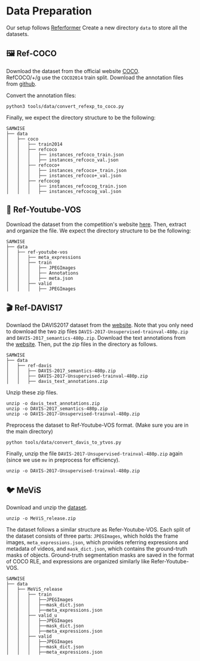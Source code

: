 # Data Preparation

Our setup follows [Referformer](https://github.com/wjn922/ReferFormer)
Create a new directory `data` to store all the datasets.

## 🖼️ Ref-COCO

Download the dataset from the official website [COCO](https://cocodataset.org/#download).   
RefCOCO/+/g use the ```COCO2014``` train split.
Download the annotation files from [github](https://github.com/lichengunc/refer).

Convert the annotation files:

```
python3 tools/data/convert_refexp_to_coco.py
```

Finally, we expect the directory structure to be the following:

```
SAMWISE
├── data
│   ├── coco
│   │   ├── train2014
│   │   ├── refcoco
│   │   │   ├── instances_refcoco_train.json
│   │   │   ├── instances_refcoco_val.json
│   │   ├── refcoco+
│   │   │   ├── instances_refcoco+_train.json
│   │   │   ├── instances_refcoco+_val.json
│   │   ├── refcocog
│   │   │   ├── instances_refcocog_train.json
│   │   │   ├── instances_refcocog_val.json
```


## 🎥 Ref-Youtube-VOS

Download the dataset from the competition's website [here](https://competitions.codalab.org/competitions/29139#participate-get_data).
Then, extract and organize the file. We expect the directory structure to be the following:

```
SAMWISE
├── data
│   ├── ref-youtube-vos
│   │   ├── meta_expressions
│   │   ├── train
│   │   │   ├── JPEGImages
│   │   │   ├── Annotations
│   │   │   ├── meta.json
│   │   ├── valid
│   │   │   ├── JPEGImages
```

## 🎬 Ref-DAVIS17

Downlaod the DAVIS2017 dataset from the [website](https://davischallenge.org/davis2017/code.html). Note that you only need to download the two zip files `DAVIS-2017-Unsupervised-trainval-480p.zip` and `DAVIS-2017_semantics-480p.zip`.
Download the text annotations from the [website](https://www.mpi-inf.mpg.de/departments/computer-vision-and-machine-learning/research/video-segmentation/video-object-segmentation-with-language-referring-expressions).
Then, put the zip files in the directory as follows.


```
SAMWISE
├── data
│   ├── ref-davis
│   │   ├── DAVIS-2017_semantics-480p.zip
│   │   ├── DAVIS-2017-Unsupervised-trainval-480p.zip
│   │   ├── davis_text_annotations.zip
```

Unzip these zip files.
```
unzip -o davis_text_annotations.zip
unzip -o DAVIS-2017_semantics-480p.zip
unzip -o DAVIS-2017-Unsupervised-trainval-480p.zip
```

Preprocess the dataset to Ref-Youtube-VOS format. (Make sure you are in the main directory)

```
python tools/data/convert_davis_to_ytvos.py
```

Finally, unzip the file `DAVIS-2017-Unsupervised-trainval-480p.zip` again (since we use `mv` in preprocess for efficiency).

```
unzip -o DAVIS-2017-Unsupervised-trainval-480p.zip
```

## 🐦 MeViS

Download and unzip the [dataset](https://codalab.lisn.upsaclay.fr/competitions/15094).
```
unzip -o MeViS_release.zip
```

The dataset follows a similar structure as Refer-Youtube-VOS. 
Each split of the dataset consists of three parts: 
```JPEGImages```, which holds the frame images, ```meta_expressions.json```,
which provides referring expressions and metadata of videos, 
and ```mask_dict.json```, which contains the ground-truth masks of objects.
Ground-truth segmentation masks are saved in the format of COCO RLE,
and expressions are organized similarly like Refer-Youtube-VOS.


```
SAMWISE
├── data
│   ├── MeViS_release
│   │   ├── train
│   │   │   ├──JPEGImages
│   │   │   ├──mask_dict.json
│   │   │   ├──meta_expressions.json
│   │   ├── valid_u
│   │   │   ├──JPEGImages
│   │   │   ├──mask_dict.json
│   │   │   ├──meta_expressions.json
│   │   ├── valid
│   │   │   ├──JPEGImages
│   │   │   ├──mask_dict.json
│   │   │   ├──meta_expressions.json
```



